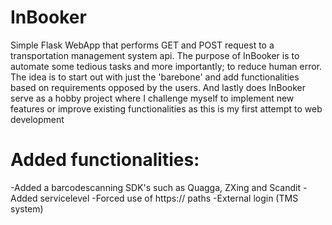 # InBooker
Simple Flask WebApp that performs GET and POST request to a transportation management system api. The purpose of InBooker is to automate some tedious tasks and more importantly;
to reduce human error. The idea is to start out with just the 'barebone' and add functionalities based on requirements opposed by the users. And lastly does InBooker serve as a hobby
project where I challenge myself to implement new features or improve existing functionalities as this is my first attempt to web development

# Added functionalities:
-Added a barcodescanning SDK's such as Quagga, ZXing and Scandit
-Added servicelevel
-Forced use of https:// paths
-External login (TMS system)
